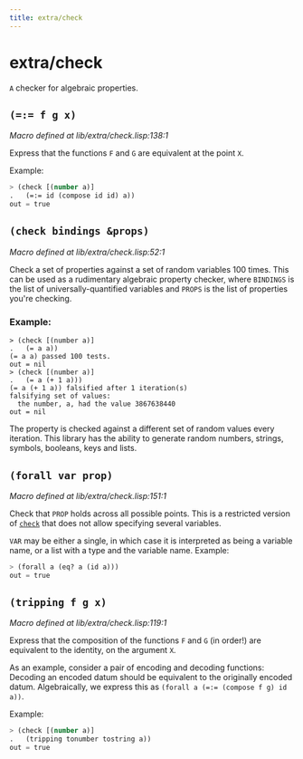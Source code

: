 ```yaml
---
title: extra/check
---
```

# extra/check
`A` checker for algebraic properties.

## `(=:= f g x)`
*Macro defined at lib/extra/check.lisp:138:1*

Express that the functions `F` and `G` are equivalent at the point `X`.

Example:
```cl
> (check [(number a)]
.   (=:= id (compose id id) a))
out = true
```

## `(check bindings &props)`
*Macro defined at lib/extra/check.lisp:52:1*

Check a set of properties against a set of random variables 100 times.
This can be used as a rudimentary algebraic property checker, where
`BINDINGS` is the list of universally-quantified variables and `PROPS` is
the list of properties you're checking.

### Example:
```
> (check [(number a)]
.   (= a a))
(= a a) passed 100 tests.
out = nil
> (check [(number a)]
.   (= a (+ 1 a)))
(= a (+ 1 a)) falsified after 1 iteration(s)
falsifying set of values:
  the number, a, had the value 3867638440
out = nil
```

The property is checked against a different set of random values every
iteration. This library has the ability to generate random numbers,
strings, symbols, booleans, keys and lists.

## `(forall var prop)`
*Macro defined at lib/extra/check.lisp:151:1*

Check that `PROP` holds across all possible points. This is a
restricted version of [`check`](lib.extra.check.md#check-bindings-props) that does not allow specifying
several variables.

`VAR` may be either a single, in which case it is interpreted as
being a variable name, or a list with a type and the variable
name.
Example:
```cl
> (forall a (eq? a (id a)))
out = true
```

## `(tripping f g x)`
*Macro defined at lib/extra/check.lisp:119:1*

Express that the composition of the functions `F` and `G` (in order!)
are equivalent to the identity, on the argument `X`.

As an example, consider a pair of encoding and decoding functions:
Decoding an encoded datum should be equivalent to the originally
encoded datum. Algebraically, we express this as
`(forall a (=:= (compose f g) id a))`.

Example:
```cl
> (check [(number a)]
.   (tripping tonumber tostring a))
out = true
```

